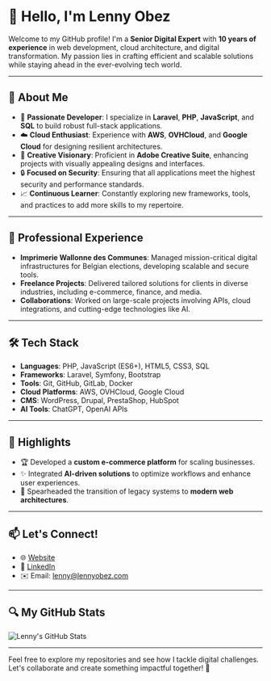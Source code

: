 # 👋 Hello, I'm Lenny Obez

Welcome to my GitHub profile! I'm a **Senior Digital Expert** with **10 years of experience** in web development, cloud architecture, and digital transformation. My passion lies in crafting efficient and scalable solutions while staying ahead in the ever-evolving tech world.

---

## 🚀 About Me

- 🌟 **Passionate Developer**: I specialize in **Laravel**, **PHP**, **JavaScript**, and **SQL** to build robust full-stack applications.
- ☁️ **Cloud Enthusiast**: Experience with **AWS**, **OVHCloud**, and **Google Cloud** for designing resilient architectures.
- 🎨 **Creative Visionary**: Proficient in **Adobe Creative Suite**, enhancing projects with visually appealing designs and interfaces.
- 🔒 **Focused on Security**: Ensuring that all applications meet the highest security and performance standards.
- 📈 **Continuous Learner**: Constantly exploring new frameworks, tools, and practices to add more skills to my repertoire.

---

## 💼 Professional Experience

- **Imprimerie Wallonne des Communes**: Managed mission-critical digital infrastructures for Belgian elections, developing scalable and secure tools.
- **Freelance Projects**: Delivered tailored solutions for clients in diverse industries, including e-commerce, finance, and media.
- **Collaborations**: Worked on large-scale projects involving APIs, cloud integrations, and cutting-edge technologies like AI.

---

## 🛠️ Tech Stack

- **Languages**: PHP, JavaScript (ES6+), HTML5, CSS3, SQL
- **Frameworks**: Laravel, Symfony, Bootstrap
- **Tools**: Git, GitHub, GitLab, Docker
- **Cloud Platforms**: AWS, OVHCloud, Google Cloud
- **CMS**: WordPress, Drupal, PrestaShop, HubSpot
- **AI Tools**: ChatGPT, OpenAI APIs

---

## 🌟 Highlights

- 🏆 Developed a **custom e-commerce platform** for scaling businesses.
- ✨ Integrated **AI-driven solutions** to optimize workflows and enhance user experiences.
- 🎯 Spearheaded the transition of legacy systems to **modern web architectures**.

---

## 📫 Let's Connect!

- 🌐 [Website](https://lennyobez.com/)
- 💼 [LinkedIn](https://linkedin.com/in/lennyobez)
- ✉️ Email: [lenny@lennyobez.com](mailto:lenny@lennyobez.com)

---

## 🔍 My GitHub Stats

![Lenny's GitHub Stats](https://github-readme-stats.vercel.app/api?username=lennyobez&show_icons=true&theme=default)

---

Feel free to explore my repositories and see how I tackle digital challenges. Let's collaborate and create something impactful together! 🌟
